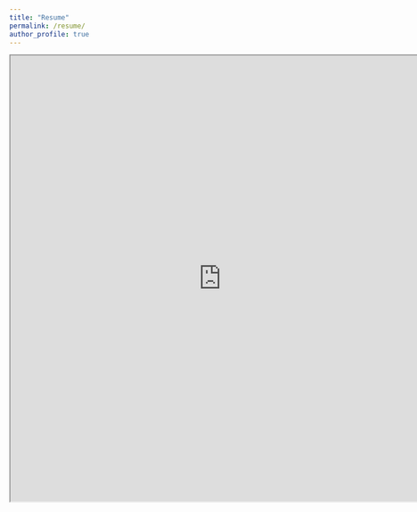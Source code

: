 ```yaml
---
title: "Resume"
permalink: /resume/
author_profile: true
---
```

<iframe src="https://mickeyfeliciano.github.io/Feliciano_Resume_2021H.pdf" width="150%" height=800></iframe>
